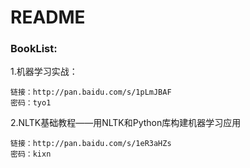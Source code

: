 # README
### BookList:
1.机器学习实战：
```
链接：http://pan.baidu.com/s/1pLmJBAF
密码：tyo1
```
2.NLTK基础教程——用NLTK和Python库构建机器学习应用
```
链接：http://pan.baidu.com/s/1eR3aHZs
密码：kixn
```